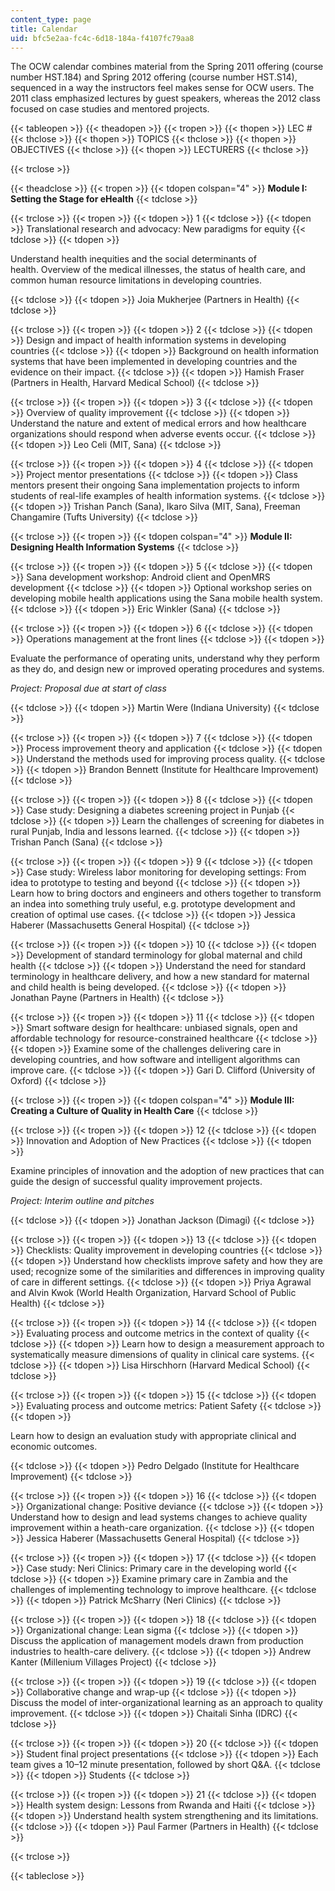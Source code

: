 ```yaml
---
content_type: page
title: Calendar
uid: bfc5e2aa-fc4c-6d18-184a-f4107fc79aa8
---
```


The OCW calendar combines material from the Spring 2011 offering (course number HST.184) and Spring 2012 offering (course number HST.S14), sequenced in a way the instructors feel makes sense for OCW users. The 2011 class emphasized lectures by guest speakers, whereas the 2012 class focused on case studies and mentored projects.

{{< tableopen >}}
{{< theadopen >}}
{{< tropen >}}
{{< thopen >}}
LEC #
{{< thclose >}}
{{< thopen >}}
TOPICS
{{< thclose >}}
{{< thopen >}}
OBJECTIVES
{{< thclose >}}
{{< thopen >}}
LECTURERS
{{< thclose >}}

{{< trclose >}}

{{< theadclose >}}
{{< tropen >}}
{{< tdopen colspan="4" >}}
**Module I: Setting the Stage for eHealth**
{{< tdclose >}}

{{< trclose >}}
{{< tropen >}}
{{< tdopen >}}
1
{{< tdclose >}}
{{< tdopen >}}
Translational research and advocacy: New paradigms for equity
{{< tdclose >}}
{{< tdopen >}}


Understand health inequities and the social determinants of health. Overview of the medical illnesses, the status of health care, and common human resource limitations in developing countries.


{{< tdclose >}}
{{< tdopen >}}
Joia Mukherjee (Partners in Health)
{{< tdclose >}}

{{< trclose >}}
{{< tropen >}}
{{< tdopen >}}
2
{{< tdclose >}}
{{< tdopen >}}
Design and impact of health information systems in developing countries
{{< tdclose >}}
{{< tdopen >}}
Background on health information systems that have been implemented in developing countries and the evidence on their impact.
{{< tdclose >}}
{{< tdopen >}}
Hamish Fraser (Partners in Health, Harvard Medical School)
{{< tdclose >}}

{{< trclose >}}
{{< tropen >}}
{{< tdopen >}}
3
{{< tdclose >}}
{{< tdopen >}}
Overview of quality improvement
{{< tdclose >}}
{{< tdopen >}}
Understand the nature and extent of medical errors and how healthcare organizations should respond when adverse events occur.
{{< tdclose >}}
{{< tdopen >}}
Leo Celi (MIT, Sana)
{{< tdclose >}}

{{< trclose >}}
{{< tropen >}}
{{< tdopen >}}
4
{{< tdclose >}}
{{< tdopen >}}
Project mentor presentations
{{< tdclose >}}
{{< tdopen >}}
Class mentors present their ongoing Sana implementation projects to inform students of real-life examples of health information systems.
{{< tdclose >}}
{{< tdopen >}}
Trishan Panch (Sana), Ikaro Silva (MIT, Sana), Freeman Changamire (Tufts University)
{{< tdclose >}}

{{< trclose >}}
{{< tropen >}}
{{< tdopen colspan="4" >}}
**Module II: Designing Health Information Systems**
{{< tdclose >}}

{{< trclose >}}
{{< tropen >}}
{{< tdopen >}}
5
{{< tdclose >}}
{{< tdopen >}}
Sana development workshop: Android client and OpenMRS development
{{< tdclose >}}
{{< tdopen >}}
Optional workshop series on developing mobile health applications using the Sana mobile health system.
{{< tdclose >}}
{{< tdopen >}}
Eric Winkler (Sana)
{{< tdclose >}}

{{< trclose >}}
{{< tropen >}}
{{< tdopen >}}
6
{{< tdclose >}}
{{< tdopen >}}
Operations management at the front lines
{{< tdclose >}}
{{< tdopen >}}


Evaluate the performance of operating units, understand why they perform as they do, and design new or improved operating procedures and systems.

_Project: Proposal due at start of class_


{{< tdclose >}}
{{< tdopen >}}
Martin Were (Indiana University)
{{< tdclose >}}

{{< trclose >}}
{{< tropen >}}
{{< tdopen >}}
7
{{< tdclose >}}
{{< tdopen >}}
Process improvement theory and application
{{< tdclose >}}
{{< tdopen >}}
Understand the methods used for improving process quality.
{{< tdclose >}}
{{< tdopen >}}
Brandon Bennett (Institute for Healthcare Improvement)
{{< tdclose >}}

{{< trclose >}}
{{< tropen >}}
{{< tdopen >}}
8
{{< tdclose >}}
{{< tdopen >}}
Case study: Designing a diabetes screening project in Punjab
{{< tdclose >}}
{{< tdopen >}}
Learn the challenges of screening for diabetes in rural Punjab, India and lessons learned.
{{< tdclose >}}
{{< tdopen >}}
Trishan Panch (Sana)
{{< tdclose >}}

{{< trclose >}}
{{< tropen >}}
{{< tdopen >}}
9
{{< tdclose >}}
{{< tdopen >}}
Case study: Wireless labor monitoring for developing settings: From idea to prototype to testing and beyond
{{< tdclose >}}
{{< tdopen >}}
Learn how to bring doctors and engineers and others together to transform an indea into something truly useful, e.g. prototype development and creation of optimal use cases.
{{< tdclose >}}
{{< tdopen >}}
Jessica Haberer (Massachusetts General Hospital)
{{< tdclose >}}

{{< trclose >}}
{{< tropen >}}
{{< tdopen >}}
10
{{< tdclose >}}
{{< tdopen >}}
Development of standard terminology for global maternal and child health
{{< tdclose >}}
{{< tdopen >}}
Understand the need for standard terminology in healthcare delivery, and how a new standard for maternal and child health is being developed.
{{< tdclose >}}
{{< tdopen >}}
Jonathan Payne (Partners in Health)
{{< tdclose >}}

{{< trclose >}}
{{< tropen >}}
{{< tdopen >}}
11
{{< tdclose >}}
{{< tdopen >}}
Smart software design for healthcare: unbiased signals, open and affordable technology for resource-constrained healthcare
{{< tdclose >}}
{{< tdopen >}}
Examine some of the challenges delivering care in developing countries, and how software and intelligent algorithms can improve care.
{{< tdclose >}}
{{< tdopen >}}
Gari D. Clifford (University of Oxford)
{{< tdclose >}}

{{< trclose >}}
{{< tropen >}}
{{< tdopen colspan="4" >}}
**Module III: Creating a Culture of Quality in Health Care**
{{< tdclose >}}

{{< trclose >}}
{{< tropen >}}
{{< tdopen >}}
12
{{< tdclose >}}
{{< tdopen >}}
Innovation and Adoption of New Practices
{{< tdclose >}}
{{< tdopen >}}


Examine principles of innovation and the adoption of new practices that can guide the design of successful quality improvement projects.

_Project: Interim outline and pitches_


{{< tdclose >}}
{{< tdopen >}}
Jonathan Jackson (Dimagi)
{{< tdclose >}}

{{< trclose >}}
{{< tropen >}}
{{< tdopen >}}
13
{{< tdclose >}}
{{< tdopen >}}
Checklists: Quality improvement in developing countries
{{< tdclose >}}
{{< tdopen >}}
Understand how checklists improve safety and how they are used; recognize some of the similarities and differences in improving quality of care in different settings.
{{< tdclose >}}
{{< tdopen >}}
Priya Agrawal and Alvin Kwok (World Health Organization, Harvard School of Public Health)
{{< tdclose >}}

{{< trclose >}}
{{< tropen >}}
{{< tdopen >}}
14
{{< tdclose >}}
{{< tdopen >}}
Evaluating process and outcome metrics in the context of quality
{{< tdclose >}}
{{< tdopen >}}
Learn how to design a measurement approach to systematically measure dimensions of quality in clinical care systems.
{{< tdclose >}}
{{< tdopen >}}
Lisa Hirschhorn (Harvard Medical School)
{{< tdclose >}}

{{< trclose >}}
{{< tropen >}}
{{< tdopen >}}
15
{{< tdclose >}}
{{< tdopen >}}
Evaluating process and outcome metrics: Patient Safety
{{< tdclose >}}
{{< tdopen >}}


Learn how to design an evaluation study with appropriate clinical and economic outcomes.


{{< tdclose >}}
{{< tdopen >}}
Pedro Delgado (Institute for Healthcare Improvement)
{{< tdclose >}}

{{< trclose >}}
{{< tropen >}}
{{< tdopen >}}
16
{{< tdclose >}}
{{< tdopen >}}
Organizational change: Positive deviance
{{< tdclose >}}
{{< tdopen >}}
Understand how to design and lead systems changes to achieve quality improvement within a heath-care organization.
{{< tdclose >}}
{{< tdopen >}}
Jessica Haberer (Massachusetts General Hospital)
{{< tdclose >}}

{{< trclose >}}
{{< tropen >}}
{{< tdopen >}}
17
{{< tdclose >}}
{{< tdopen >}}
Case study: Neri Clinics: Primary care in the developing world
{{< tdclose >}}
{{< tdopen >}}
Examine primary care in Zambia and the challenges of implementing technology to improve healthcare.
{{< tdclose >}}
{{< tdopen >}}
Patrick McSharry (Neri Clinics)
{{< tdclose >}}

{{< trclose >}}
{{< tropen >}}
{{< tdopen >}}
18
{{< tdclose >}}
{{< tdopen >}}
Organizational change: Lean sigma
{{< tdclose >}}
{{< tdopen >}}
Discuss the application of management models drawn from production industries to health-care delivery.
{{< tdclose >}}
{{< tdopen >}}
Andrew Kanter (Millenium Villages Project)
{{< tdclose >}}

{{< trclose >}}
{{< tropen >}}
{{< tdopen >}}
19
{{< tdclose >}}
{{< tdopen >}}
Collaborative change and wrap-up
{{< tdclose >}}
{{< tdopen >}}
Discuss the model of inter-organizational learning as an approach to quality improvement.
{{< tdclose >}}
{{< tdopen >}}
Chaitali Sinha (IDRC)
{{< tdclose >}}

{{< trclose >}}
{{< tropen >}}
{{< tdopen >}}
20
{{< tdclose >}}
{{< tdopen >}}
Student final project presentations
{{< tdclose >}}
{{< tdopen >}}
Each team gives a 10–12 minute presentation, followed by short Q&A.
{{< tdclose >}}
{{< tdopen >}}
Students
{{< tdclose >}}

{{< trclose >}}
{{< tropen >}}
{{< tdopen >}}
21
{{< tdclose >}}
{{< tdopen >}}
Health system design: Lessons from Rwanda and Haiti
{{< tdclose >}}
{{< tdopen >}}
Understand health system strengthening and its limitations.
{{< tdclose >}}
{{< tdopen >}}
Paul Farmer (Partners in Health)
{{< tdclose >}}

{{< trclose >}}

{{< tableclose >}}